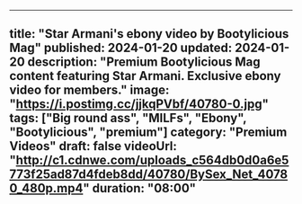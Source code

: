 
---
title: "Star Armani's ebony video by Bootylicious Mag"
published: 2024-01-20
updated: 2024-01-20
description: "Premium Bootylicious Mag content featuring Star Armani. Exclusive ebony video for members."
image: "https://i.postimg.cc/jjkqPVbf/40780-0.jpg"
tags: ["Big round ass", "MILFs", "Ebony", "Bootylicious", "premium"]
category: "Premium Videos"
draft: false
videoUrl: "http://c1.cdnwe.com/uploads_c564db0d0a6e5773f25ad87d4fdeb8dd/40780/BySex_Net_40780_480p.mp4"
duration: "08:00"
---
